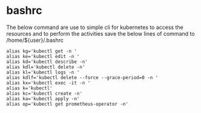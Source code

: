 # bashrc 

The below command are use to simple cli for kubernetes to access the resources and to perform the activities 
save the below lines of command to /home/${user}/.bashrc

```
alias kg='kubectl get -n '
alias ke='kubectl edit -n '
alias kd='kubectl describe -n'
alias kdl='kubectl delete -n'
alias kl='kubectl logs -n '
alias kdlf='kubectl delete --force --grace-period=0 -n '
alias kx='kubectl exec -it -n '
alias k='kubectl'
alias kc='kubectl create -n'
alias ka='kubectl apply -n'
alias op='kubectl get prometheus-operator -n'
```
